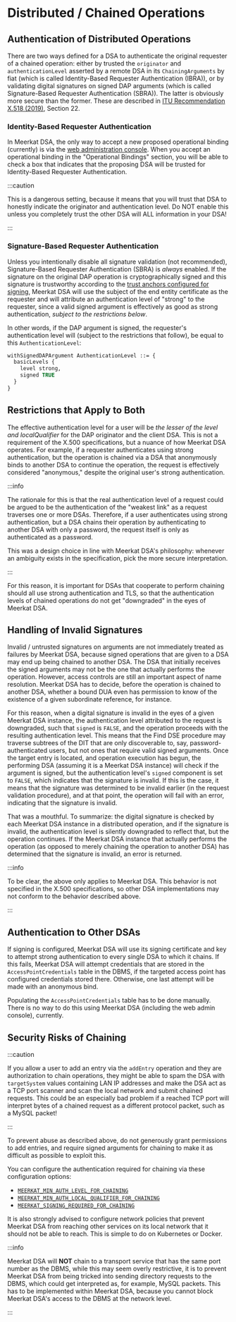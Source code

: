 # Distributed / Chained Operations

## Authentication of Distributed Operations

There are two ways defined for a DSA to authenticate the original requester of
a chained operation: either by trusted the `originator` and `authenticationLevel`
asserted by a remote DSA in its `ChainingArguments` by fiat (which is called
Identity-Based Requester Authentication (IBRA)), or by validating
digital signatures on signed DAP arguments (which is called Signature-Based
Requester Authentication (SBRA)). The latter is obviously more secure
than the former. These are described in
[ITU Recommendation X.518 (2019)](https://www.itu.int/rec/T-REC-X.518/en),
Section 22.

### Identity-Based Requester Authentication

In Meerkat DSA, the only way to accept a new proposed operational binding
(currently) is via the [web administration console](./webadmin.md). When you
accept an operational binding in the "Operational Bindings" section, you will
be able to check a box that indicates that the proposing DSA will be trusted
for Identity-Based Requester Authentication.

:::caution

This is a dangerous setting, because it means that you will trust that DSA to
honestly indicate the originator and authentication level. Do NOT enable this
unless you completely trust the other DSA will ALL information in your DSA!

:::

### Signature-Based Requester Authentication

Unless you intentionally disable all signature validation (not recommended),
Signature-Based Requester Authentication (SBRA) is _always_ enabled. If the
signature on the original DAP operation is cryptographically signed and this
signature is trustworthy according to the
[trust anchors configured for signing](./signing.md#configuring-signing),
Meerkat DSA will use the subject of the end entity certificate as the requester
and will attribute an authentication level of "strong" to the requester, since
a valid signed argument is effectively as good as strong authentication, _subject to the
restrictions below_.

In other words, if the DAP argument is signed, the requester's authentication
level will (subject to the restrictions that follow), be equal to this
`AuthenticationLevel`:

```asn1
withSignedDAPArgument AuthenticationLevel ::= {
  basicLevels {
    level strong,
    signed TRUE
  }
}
```

## Restrictions that Apply to Both

The effective authentication level for a user will be _the lesser of the level
and localQualifier_ for the DAP originator and the client DSA. This is not a
requirement of the X.500 specifications, but a nuance of how Meerkat DSA
operates. For example, if a requester authenticates using strong authentication,
but the operation is chained via a DSA that anonymously binds to another DSA to
continue the operation, the request is effectively considered "anonymous,"
despite the original user's strong authentication.

:::info

The rationale for this is that the real authentication level of a request could
be argued to be the authentication of the "weakest link" as a request traverses
one or more DSAs. Therefore, if a user authenticates using strong authentication,
but a DSA chains their operation by authenticating to another DSA with only a
password, the request itself is only as authenticated as a password.

This was a design choice in line with Meerkat DSA's philosophy: whenever an
ambiguity exists in the specification, pick the more secure interpretation.

:::

For this reason, it is important for DSAs that cooperate to perform chaining
should all use strong authentication and TLS, so that the authentication levels
of chained operations do not get "downgraded" in the eyes of Meerkat DSA.

## Handling of Invalid Signatures

Invalid / untrusted signatures on arguments are not immediately treated as
failures by Meerkat DSA, because signed operations that are given to a DSA may
end up being chained to another DSA. The DSA that initially receives the signed
arguments may not be the one that actually performs the operation. However,
access controls are still an important aspect of name resolution. Meerkat DSA
has to decide, before the operation is chained to another DSA, whether a bound
DUA even has permission to know of the existence of a given subordinate
reference, for instance.

For this reason, when a digital signature is invalid in the eyes of a given
Meerkat DSA instance, the authentication level attributed to the request is
downgraded, such that `signed` is `FALSE`, and the operation proceeds with the
resulting authentication level. This means that the Find DSE procedure may
traverse subtrees of the DIT that are only discoverable to, say,
password-authenticated users, but not ones that require valid signed arguments.
Once the target entry is located, and operation execution has begun, the
performing DSA (assuming it is a Meerkat DSA instance) will check if the
argument is signed, but the authentication level's `signed` component is set to
`FALSE`, which indicates that the signature is invalid. If this is the case, it
means that the signature was determined to be invalid earlier (in the request
validation procedure), and at that point, the operation will fail with an error,
indicating that the signature is invalid.

That was a mouthful. To summarize: the digital signature is checked by each
Meerkat DSA instance in a distributed operation, and if the signature is
invalid, the authentication level is silently downgraded to reflect that, but
the operation continues. If the Meerkat DSA instance that actually performs the
operation (as opposed to merely chaining the operation to another DSA) has
determined that the signature is invalid, an error is returned.

:::info

To be clear, the above only applies to Meerkat DSA. This behavior is not
specified in the X.500 specifications, so other DSA implementations may not
conform to the behavior described above.

:::

## Authentication to Other DSAs

If signing is configured, Meerkat DSA will use its signing certificate and key
to attempt strong authentication to every single DSA to which it chains. If this
fails, Meerkat DSA will attempt credentials that are stored in the
`AccessPointCredentials` table in the DBMS, if the targeted access point has
configured credentials stored there. Otherwise, one last attempt will be made
with an anonymous bind.

Populating the `AccessPointCredentials` table has to be done manually. There is
no way to do this using Meerkat DSA (including the web admin console), currently.

## Security Risks of Chaining

:::caution

If you allow a user to add an entry via the `addEntry` operation and they are
authorization to chain operations, they might be able to spam the DSA with
`targetSystem` values containing LAN IP addresses and make the DSA act as a
TCP port scanner and scan the local network and submit chained requests. This
could be an especially bad problem if a reached TCP port will interpret bytes of
a chained request as a different protocol packet, such as a MySQL packet!

:::

To prevent abuse as described above, do not generously grant permissions to
add entries, and require signed arguments for chaining to make it as difficult
as possible to exploit this.

You can configure the authentication required for chaining via these
configuration options:

- [`MEERKAT_MIN_AUTH_LEVEL_FOR_CHAINING`](./env.md#meerkat_min_auth_level_for_chaining)
- [`MEERKAT_MIN_AUTH_LOCAL_QUALIFIER_FOR_CHAINING`](./env.md#meerkat_min_auth_local_qualifier_for_chaining)
- [`MEERKAT_SIGNING_REQUIRED_FOR_CHAINING`](./env.md#meerkat_signing_required_for_chaining)

It is also strongly advised to configure network policies that prevent Meerkat
DSA from reaching other services on its local network that it should not be able
to reach. This is simple to do on Kubernetes or Docker.

:::info

Meerkat DSA will **NOT** chain to a transport service that has the same port
number as the DBMS, while this may seem overly restrictive, it is to prevent
Meerkat DSA from being tricked into sending directory requests to the DBMS,
which could get interpreted as, for example, MySQL packets. This has to be
implemented within Meerkat DSA, because you cannot block Meerkat DSA's access
to the DBMS at the network level.

:::